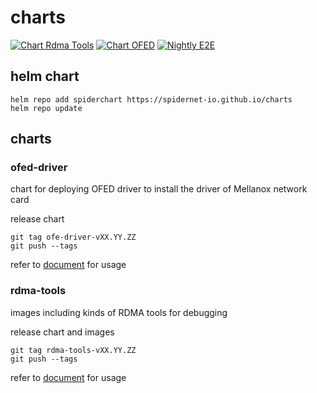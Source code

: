 # charts

[![Chart Rdma Tools](https://github.com/spidernet-io/charts/actions/workflows/ChartRdma.yaml/badge.svg)](https://github.com/spidernet-io/charts/actions/workflows/ChartRdma.yaml)
[![Chart OFED](https://github.com/spidernet-io/charts/actions/workflows/ChartOfed.yaml/badge.svg)](https://github.com/spidernet-io/charts/actions/workflows/ChartOfed.yaml)
[![Nightly E2E](https://github.com/spidernet-io/charts/actions/workflows/night-ci.yml/badge.svg)](https://github.com/spidernet-io/charts/actions/workflows/night-ci.yml)

## helm chart

```shell
helm repo add spiderchart https://spidernet-io.github.io/charts
helm repo update
```

## charts

### ofed-driver

chart for deploying OFED driver to install the driver of Mellanox network card

release chart
```shell
git tag ofe-driver-vXX.YY.ZZ 
git push --tags
```

refer to [document](./ofed-driver/Readme.md) for usage
 
### rdma-tools

images including kinds of RDMA tools for debugging

release chart and images
```shell
git tag rdma-tools-vXX.YY.ZZ 
git push --tags
```

refer to [document](./rdma-tools/Readme.md) for usage

